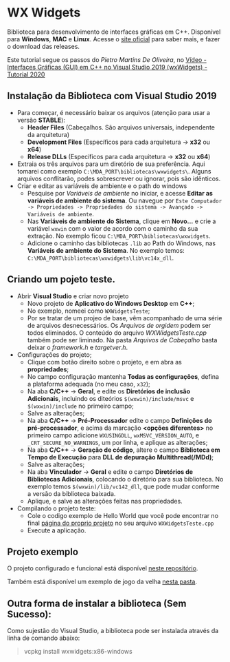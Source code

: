 # WX Widgets

Biblioteca para desenvolvimento de interfaces gráficas em C++.
Disponível para **Windows**, **MAC** e **Linux**.
Acesse o [site oficial](https://www.wxwidgets.org/) para saber mais, e fazer o download das releases.

Este tutorial segue os passos do *Pietro Martins De Oliveira*, no [Vídeo - Interfaces Gráficas (GUI) em C++ no Visual Studio 2019 (wxWidgets) - Tutorial 2020](https://www.youtube.com/watch?v=ueLhcsXGS_M)


## Instalação da Biblioteca com Visual Studio 2019

- Para começar, é necessário baixar os arquivos (atenção para usar a versão **STABLE**):
	- **Header Files** (Cabeçalhos. São arquivos universais, independente da arquitetura)
	- **Development Files** (Específicos para cada arquitetura -> **x32** ou **x64**)
	- **Release DLLs**  (Específicos para cada arquitetura -> **x32** ou **x64**)
- Extraia os três arquivos para um diretório de sua preferência. Aqui tomarei como exemplo `C:\MDA_PORT\bibliotecas\wxwidgets\`. Alguns arquivos conflitarão, podes sobrescrever ou ignorar, pois são idênticos.
- Criar e editar as variáveis de ambiente e o path do windows
	- Pesquise por *Variáveis de ambiente* no iniciar, e acesse **Editar as variáveis de ambiente do sistema**. Ou navegue por `Este Computador -> Propriedades -> Propriedades do sistema -> Avançado -> Variáveis de ambiente`.
	- Nas **Variáveis de ambiente do Sistema**, clique em **Novo...** e crie a variável `wxwin` com o valor de acordo com o caminho da sua extração. No exemplo ficou `C:\MDA_PORT\bibliotecas\wxwidgets`.
	- Adicione o caminho das bibliotecas `.lib` ao Path do Windows, nas **Variáveis de ambiente do Sistema**. No exemplo temos: `C:\MDA_PORT\bibliotecas\wxwidgets\lib\vc14x_dll`.

## Criando um pojeto teste.

- Abrir **Visual Studio** e criar novo projeto
	- Novo projeto de **Aplicativo do Windows Desktop** em **C++**;
	- No exemplo, nomeei como `WXWidgetsTeste`;
	- Por se tratar de um projeo de base, vêm acompanhado de uma série de arquivos desnecessários. Os *Arquivos de orgidem* podem ser todos eliminados. O conteúdo do arquivo *WXWidgetsTeste.cpp* também pode ser liminado. Na pasta *Arquivos de Cabeçalho* basta deixar o *framework.h* e *targetver.h*.
- Configurações do projeto;
	- Clique com  botão direito sobre o projeto, e em abra as **propriedades**;
	- No campo configuração mantenha **Todas as configurações**, defina a plataforma adequada (no meu caso, `x32`);
	- Na aba **C/C++** -> **Geral**, e edite os **Diretórios de inclusão Adicionais**, incluindo os diteórios `$(wxwin)/include/msvc` e `$(wxwin)/include` no primeiro campo;
	- Salve as alterações;
	- Na aba **C/C++** -> **Pré-Processador** edite o campo **Definições do pré-processador**, e acima da marcação **<opções diferentes>** no primeiro campo adicione `WXUSINGDLL`, `wxMSVC_VERSION_AUTO`, e `_CRT_SECURE_NO_WARNINGS`, um por linha, e aplique as alterações;
	- Na aba **C/C++** -> **Geração de código**, altere o campo **Biblioteca em Tempo de Execução** para **DLL de depuração Multithread(/MDd)**;
	- Salve as alterações;
	- Na aba **Vinculador** -> **Geral** e edite o campo **Diretórios de Bibliotecas Adicionais**, colocando o diretório para sua biblioteca. No exemplo temos `$(wxwin)/lib/vc142_dll`, que pode mudar conforme a versão da biblioteca baixada.
	- Aplique, e salve as alterações feitas nas propriedades.
- Compilando o projeto teste:
	- Cole o codigo exemplo de Hello World que você pode encontrar no final [página do proprio projeto](https://docs.wxwidgets.org/trunk/overview_helloworld.html) no seu arquivo `WXWidgetsTeste.cpp`
	- Execute a aplicação.

## Projeto exemplo

O projeto configurado e funcional está disponível [neste repositório](./WXWidgetsTeste).

Também está disponível um exemplo de jogo da velha [nesta pasta](./TicTacToe).

## Outra forma de instalar a biblioteca (Sem Sucesso):

Como sujestão do Visual Studio, a biblioteca pode ser instalada através da linha de comando abaixo:

> vcpkg install wxwidgets:x86-windows